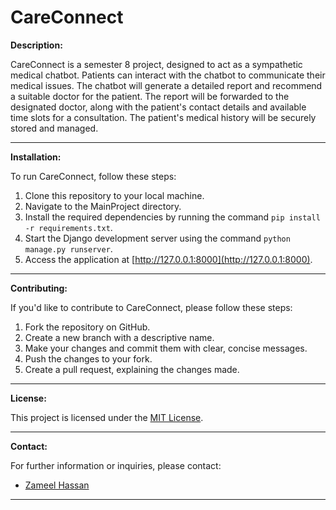 # CareConnect

**Description:**

CareConnect is a semester 8 project, designed to act as a sympathetic medical chatbot. Patients can interact with the chatbot to communicate their medical issues. The chatbot will generate a detailed report and recommend a suitable doctor for the patient. The report will be forwarded to the designated doctor, along with the patient's contact details and available time slots for a consultation. The patient's medical history will be securely stored and managed.

---

**Installation:**

To run CareConnect, follow these steps:

1. Clone this repository to your local machine.
2. Navigate to the MainProject directory.
3. Install the required dependencies by running the command `pip install -r requirements.txt`.
4. Start the Django development server using the command `python manage.py runserver`.
5. Access the application at [http://127.0.0.1:8000](http://127.0.0.1:8000).
<!-- 
---

**Usage:**

1. Visit the homepage and interact with the chatbot.
2. Describe your medical issue in detail.
3. The chatbot will generate a comprehensive report.
4. Review the report and confirm the submission.
5. The system will recommend a suitable doctor for your case.
6. The report will be sent to the designated doctor, along with your contact details and available time slots.
7. The doctor will reach out to schedule a consultation. -->

---

**Contributing:**

If you'd like to contribute to CareConnect, please follow these steps:

1. Fork the repository on GitHub.
2. Create a new branch with a descriptive name.
3. Make your changes and commit them with clear, concise messages.
4. Push the changes to your fork.
5. Create a pull request, explaining the changes made.

---

**License:**

This project is licensed under the [MIT License](LICENSE).

---

**Contact:**

For further information or inquiries, please contact:

- [Zameel Hassan](mailto:zameelhassan2024@cs.ajce.in)

---